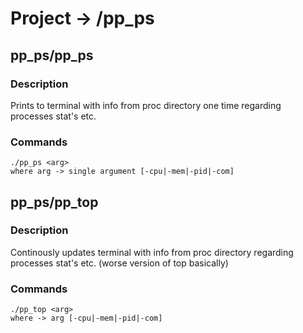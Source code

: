 # Project -> /pp_ps

## pp_ps/pp_ps
### Description	
Prints to terminal with info from proc directory one time regarding processes stat's etc.
### Commands
```
./pp_ps <arg>
where arg -> single argument [-cpu|-mem|-pid|-com]
```

## pp_ps/pp_top
### Description
Continously updates terminal with info from proc directory regarding processes stat's etc. (worse version of top basically)
### Commands
```
./pp_top <arg>
where -> arg [-cpu|-mem|-pid|-com]
```	
